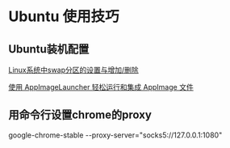 # Ubuntu 使用技巧

## Ubuntu装机配置

[Linux系统中swap分区的设置与增加/删除](https://www.jb51.net/article/142928.htm)

[使用 AppImageLauncher 轻松运行和集成 AppImage 文件](https://cloud.tencent.com/developer/news/215568)

## 用命令行设置chrome的proxy
google-chrome-stable --proxy-server="socks5://127.0.0.1:1080"
